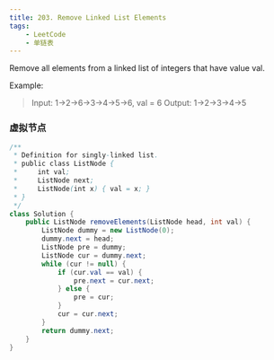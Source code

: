 ```yaml
---
title: 203. Remove Linked List Elements
tags:
    - LeetCode 
    - 单链表 
---
```

Remove all elements from a linked list of integers that have value val.

Example:
>Input:  1->2->6->3->4->5->6, val = 6
Output: 1->2->3->4->5

### 虚拟节点
```java
/**
 * Definition for singly-linked list.
 * public class ListNode {
 *     int val;
 *     ListNode next;
 *     ListNode(int x) { val = x; }
 * }
 */
class Solution {
    public ListNode removeElements(ListNode head, int val) {
        ListNode dummy = new ListNode(0);
        dummy.next = head;
        ListNode pre = dummy;
        ListNode cur = dummy.next;
        while (cur != null) {
            if (cur.val == val) {
                pre.next = cur.next;
            } else {
                pre = cur;
            }
            cur = cur.next;
        }
        return dummy.next;
    }
}
```